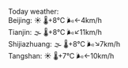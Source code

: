 Today weather:  
Beijing: ☀️ 🌡️+8°C 🌬️←4km/h  
Tianjin: 🌫  🌡️+8°C 🌬️↙11km/h  
Shijiazhuang: 🌫  🌡️+8°C 🌬️↘7km/h  
Tangshan: ☀️ 🌡️+7°C 🌬️←10km/h  
